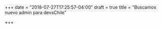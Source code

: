 +++
date = "2018-07-27T17:25:57-04:00"
draft = true
title = "Buscamos nuevo admin para devsChile"

+++
